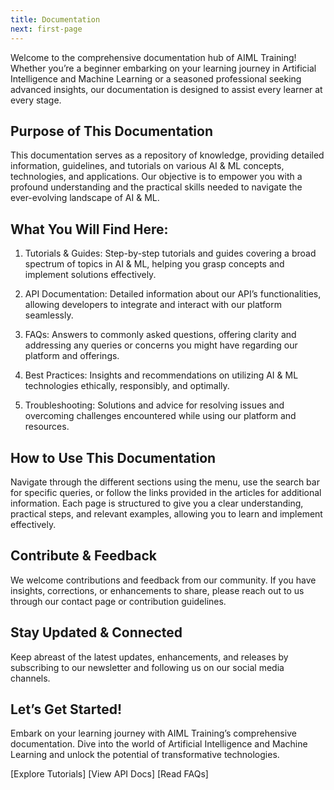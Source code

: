 ```yaml
---
title: Documentation
next: first-page
---
```


Welcome to the comprehensive documentation hub of AIML Training! Whether you’re a beginner embarking on your learning journey in Artificial Intelligence and Machine Learning or a seasoned professional seeking advanced insights, our documentation is designed to assist every learner at every stage.

## Purpose of This Documentation

This documentation serves as a repository of knowledge, providing detailed information, guidelines, and tutorials on various AI & ML concepts, technologies, and applications. Our objective is to empower you with a profound understanding and the practical skills needed to navigate the ever-evolving landscape of AI & ML.

## What You Will Find Here:

1. Tutorials & Guides:
Step-by-step tutorials and guides covering a broad spectrum of topics in AI & ML, helping you grasp concepts and implement solutions effectively.

2. API Documentation:
Detailed information about our API’s functionalities, allowing developers to integrate and interact with our platform seamlessly.

3. FAQs:
Answers to commonly asked questions, offering clarity and addressing any queries or concerns you might have regarding our platform and offerings.

4. Best Practices:
Insights and recommendations on utilizing AI & ML technologies ethically, responsibly, and optimally.

5. Troubleshooting:
Solutions and advice for resolving issues and overcoming challenges encountered while using our platform and resources.

## How to Use This Documentation

Navigate through the different sections using the menu, use the search bar for specific queries, or follow the links provided in the articles for additional information. Each page is structured to give you a clear understanding, practical steps, and relevant examples, allowing you to learn and implement effectively.

## Contribute & Feedback

We welcome contributions and feedback from our community. If you have insights, corrections, or enhancements to share, please reach out to us through our contact page or contribution guidelines.

## Stay Updated & Connected

Keep abreast of the latest updates, enhancements, and releases by subscribing to our newsletter and following us on our social media channels.

## Let’s Get Started!

Embark on your learning journey with AIML Training’s comprehensive documentation. Dive into the world of Artificial Intelligence and Machine Learning and unlock the potential of transformative technologies.

[Explore Tutorials] [View API Docs] [Read FAQs]
